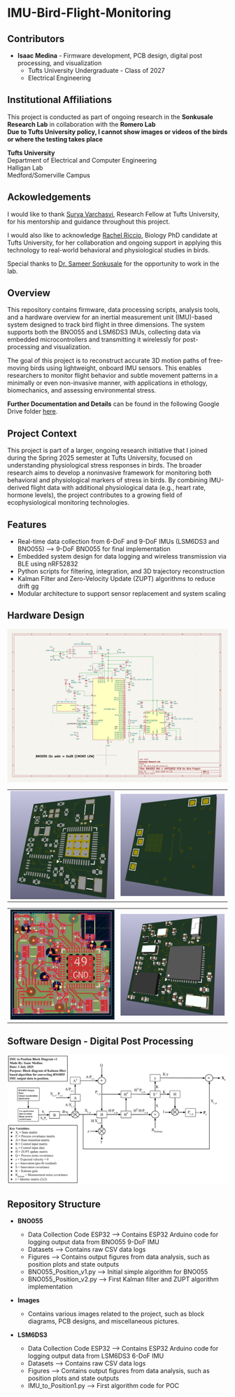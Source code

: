 # IMU-Bird-Flight-Monitoring

## Contributors
- **Isaac Medina** - Firmware development, PCB design, digital post processing, and visualization
  - Tufts University Undergraduate - Class of 2027
  - Electrical Engineering

## Institutional Affiliations
This project is conducted as part of ongoing research in the **Sonkusale Research Lab** in collaboration with the **Romero Lab** <br> 
**Due to Tufts University policy, I cannot show images or videos of the birds or where the testing takes place**

**Tufts University** <br>
Department of Electrical and Computer Engineering <br>
Halligan Lab <br>
Medford/Somerville Campus

## Ackowledgements
I would like to thank [Surya Varchasvi](https://www.linkedin.com/in/surya-varchasvi-d-96496348/), Research Fellow at Tufts University, for his mentorship and guidance throughout this project.  

I would also like to acknowledge [Rachel Riccio](https://www.linkedin.com/in/rachelriccio/), Biology PhD candidate at Tufts University, for her collaboration and ongoing support in applying this technology to real-world behavioral and physiological studies in birds.

Special thanks to [Dr. Sameer Sonkusale](https://engineering.tufts.edu/ece/people/faculty/sameer-sonkusale) for the opportunity to work in the lab.


## Overview
This repository contains firmware, data processing scripts, analysis tools, and a hardware overview for an inertial measurement unit (IMU)-based system designed to track bird flight in three dimensions. The system supports both the BNO055 and LSM6DS3 IMUs, collecting data via embedded microcontrollers and transmitting it wirelessly for post-processing and visualization.

The goal of this project is to reconstruct accurate 3D motion paths of free-moving birds using lightweight, onboard IMU sensors. This enables researchers to monitor flight behavior and subtle movement patterns in a minimally or even non-invasive manner, with applications in ethology, biomechanics, and assessing environmental stress.

**Further Documentation and Details** can be found in the following Google Drive folder [here](https://drive.google.com/drive/folders/13ZLHDZwBnFIGaNL608wH95rKQjg1W_1H?usp=drive_link).

## Project Context
This project is part of a larger, ongoing research initiative that I joined during the Spring 2025 semester at Tufts University, focused on understanding physiological stress responses in birds. The broader research aims to develop a noninvasive framework for monitoring both behavioral and physiological markers of stress in birds. By combining IMU-derived flight data with additional physiological data (e.g., heart rate, hormone levels), the project contributes to a growing field of ecophysiological monitoring technologies.


## Features
- Real-time data collection from 6-DoF and 9-DoF IMUs (LSM6DS3 and BNO055) --> 9-DoF BNO055 for final implementation
- Embedded system design for data logging and wireless transmission via BLE using nRF52832 
- Python scripts for filtering, integration, and 3D trajectory reconstruction
- Kalman Filter and Zero-Velocity Update (ZUPT) algorithms to reduce drift  gg
- Modular architecture to support sensor replacement and system scaling

## Hardware Design 
![PCB Schematic](Images/PCB-Schematic.png)
<table>
  <tr>
    <td><img src="Images/PCB-3D-View-No-Compentent.png" alt="PCB Frontside Footprints Only" width="500"/></td>
    <td><img src="Images/PCB-3D-View-Backside.png" alt="PCB 3D View Backside" width="500"/></td>
  </tr>
</table>
<table>
  <tr>
    <td><img src="Images/PCB-Design.png" alt="PCB layout" width="500"/></td>
    <td><img src="Images/PCB-3D-View-W-Compentents.png" alt="PCB 3D View" width="500"/></td>
  </tr>
</table>

## Software Design - Digital Post Processing
![Block Diagram](Images/Kalman-Filter-Block-Diagram-Bird-Project.png)

## Repository Structure
- **BNO055**
  - Data Collection Code ESP32 --> Contains ESP32 Arduino code for logging output data from BNO055 9-DoF IMU
  - Datasets --> Contains raw CSV data logs
  - Figures --> Contains output figures from data analysis, such as position plots and state outputs
  - BNO055_Position_v1.py --> Initial simple algorithm for BNO055
  - BNO055_Position_v2.py --> First Kalman filter and ZUPT algorithm implementation
  
- **Images**
  - Contains various images related to the project, such as block diagrams, PCB designs, and miscellaneous pictures.

- **LSM6DS3**
  - Data Collection Code ESP32 --> Contains ESP32 Arduino code for logging output data from LSM6DS3 6-DoF IMU
  - Datasets --> Contains raw CSV data logs
  - Figures --> Contains output figures from data analysis, such as position plots and state outputs
  - IMU_to_Position1.py --> First algorithm code for POC

